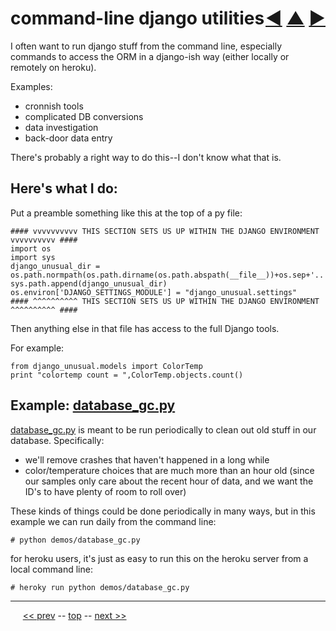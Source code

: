command-line django utilities <span style="float:right;">[&#x25C0;](25.md) [&#x25B2;](../README.md) [&#x25BA;](27.md)</span>
=========

I often want to run django stuff from the command line, especially commands to access the ORM in a django-ish way (either locally or remotely on heroku).

Examples:

* cronnish tools
* complicated DB conversions
* data investigation
* back-door data entry

There's probably a right way to do this--I don't know what that is.

## Here's what I do:

Put a preamble something like this at the top of a py file:

    #### vvvvvvvvvv THIS SECTION SETS US UP WITHIN THE DJANGO ENVIRONMENT vvvvvvvvvv ####
    import os
    import sys
    django_unusual_dir = os.path.normpath(os.path.dirname(os.path.abspath(__file__))+os.sep+'..'+os.sep)
    sys.path.append(django_unusual_dir)
    os.environ['DJANGO_SETTINGS_MODULE'] = "django_unusual.settings"
    #### ^^^^^^^^^^ THIS SECTION SETS US UP WITHIN THE DJANGO ENVIRONMENT ^^^^^^^^^^ ####

Then anything else in that file has access to the full Django tools.

For example:

    from django_unusual.models import ColorTemp
    print "colortemp count = ",ColorTemp.objects.count()

## Example: [database_gc.py](https://github.com/BrentNoorda/django_unusual/blob/master/demos/database_gc.py)

[database_gc.py](https://github.com/BrentNoorda/django_unusual/blob/master/demos/database_gc.py) is meant to be run periodically to clean out old stuff in our database. Specifically:

* we'll remove crashes that haven't happened in a long while
* color/temperature choices that are much more than an hour old (since our samples only care about the recent hour of data, and we want the ID's to have plenty of room to roll over)

These kinds of things could be done periodically in many ways, but in this example we can run daily from the command line:

    # python demos/database_gc.py

for heroku users, it's just as easy to run this on the heroku server from a local command line:

    # heroky run python demos/database_gc.py

------

&nbsp;&nbsp;&nbsp;&nbsp; [&lt;&lt; prev](25.md) -- [top](../README.md) -- [next &gt;&gt;](27.md)